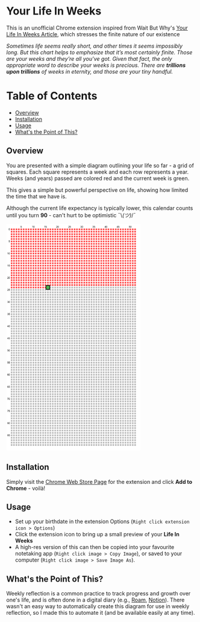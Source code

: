 # Your Life In Weeks

This is an unofficial Chrome extension inspired from Wait But Why's [Your Life In Weeks Article](https://waitbutwhy.com/2014/05/life-weeks.html), which stresses the finite nature of our existence

*Sometimes life seems really short, and other times it seems impossibly long. But this chart helps to emphasize that it’s most certainly finite. Those are your weeks and they’re all you’ve got. Given that fact, the only appropriate word to describe your weeks is precious. There are **trillions upon trillions** of weeks in eternity, and those are your tiny handful.*

Table of Contents
=================
- [Overview](#overview)
- [Installation](#installation)
- [Usage](#usage)
- [What's the Point of This?](#whats-the-point-of-this)

## Overview

You are presented with a simple diagram outlining your life so far - a grid of squares. Each square represents a week and each row represents a year. Weeks (and years) passed are colored red and the current week is green.

This gives a simple but powerful perspective on life, showing how limited the time that we have is. 

Although the current life expectancy is typically lower, this calendar counts until you turn **90** - can't hurt to be optimistic ¯\\_(ツ)_/¯

<img src="images/sample.png" alt="Sample Image" height="600"/>

## Installation

Simply visit the [Chrome Web Store Page](https://chrome.google.com/webstore/detail/your-life-in-weeks/cjollnhponlokandidjmegifjghahllj) for the extension and click **Add to Chrome** - voilà!

## Usage

- Set up your birthdate in the extension Options (`Right click extension icon > Options`)
- Click the extension icon to bring up a small preview of your **Life In Weeks**
- A high-res version of this can then be copied into your favourite notetaking app (`Right click image > Copy Image`), or saved to your computer (`Right click image > Save Image As`).

## What's the Point of This?

Weekly reflection is a common practice to track progress and growth over one's life, and is often done in a digital diary (e.g., [Roam](https://roamresearch.com/), [Notion](https://www.notion.so/)). There wasn't an easy way to automatically create this diagram for use in weekly reflection, so I made this to automate it (and be available easily at any time).
